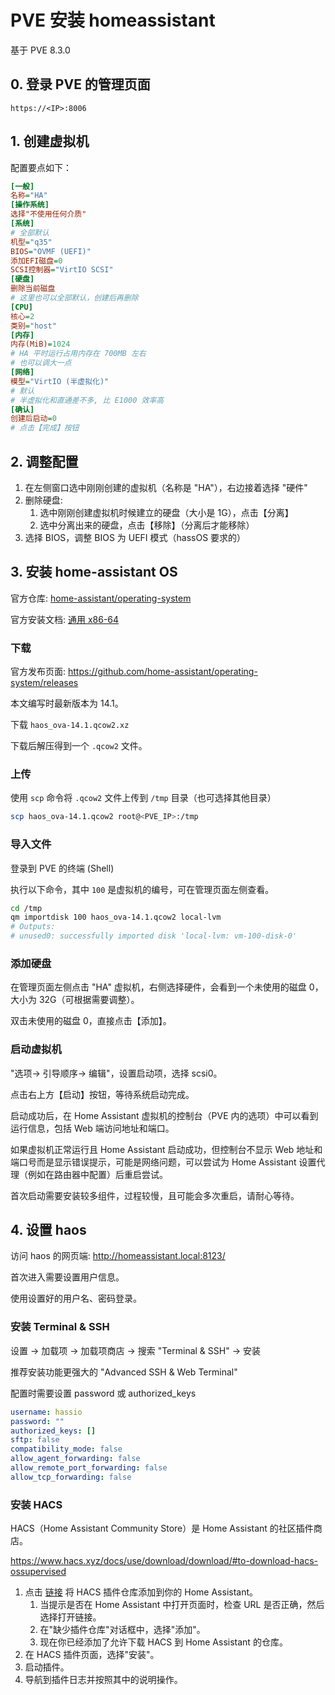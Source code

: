 # PVE 安装 homeassistant

基于 PVE 8.3.0

## 0. 登录 PVE 的管理页面

`https://<IP>:8006`

## 1. 创建虚拟机

配置要点如下：

```ini
[一般]
名称="HA"
[操作系统]
选择"不使用任何介质"
[系统]
# 全部默认
机型="q35"
BIOS="OVMF (UEFI)"
添加EFI磁盘=0
SCSI控制器="VirtIO SCSI"
[硬盘]
删除当前磁盘
# 这里也可以全部默认，创建后再删除
[CPU]
核心=2
类别="host"
[内存]
内存(MiB)=1024
# HA 平时运行占用内存在 700MB 左右
# 也可以调大一点
[网络]
模型="VirtIO (半虚拟化)"
# 默认
# 半虚拟化和直通差不多, 比 E1000 效率高
[确认]
创建后启动=0
# 点击【完成】按钮
```

## 2. 调整配置

1. 在左侧窗口选中刚刚创建的虚拟机（名称是 "HA"），右边接着选择 "硬件"
2. 删除硬盘:
   1. 选中刚刚创建虚拟机时候建立的硬盘（大小是 1G），点击【分离】
   2. 选中分离出来的硬盘，点击【移除】（分离后才能移除）
3. 选择 BIOS，调整 BIOS 为 UEFI 模式（hassOS 要求的）

## 3. 安装 home-assistant OS

官方仓库: [home-assistant/operating-system](https://github.com/home-assistant/operating-system)

官方安装文档: [通用 x86-64](https://www.home-assistant.io/installation/generic-x86-64)

### 下载

官方发布页面: <https://github.com/home-assistant/operating-system/releases>

本文编写时最新版本为 14.1。

下载 `haos_ova-14.1.qcow2.xz`

下载后解压得到一个 `.qcow2` 文件。

### 上传

使用 `scp` 命令将 `.qcow2` 文件上传到 `/tmp` 目录（也可选择其他目录）

```sh
scp haos_ova-14.1.qcow2 root@<PVE_IP>:/tmp
```

### 导入文件

登录到 PVE 的终端 (Shell)

执行以下命令，其中 `100` 是虚拟机的编号，可在管理页面左侧查看。

```sh
cd /tmp
qm importdisk 100 haos_ova-14.1.qcow2 local-lvm
# Outputs:
# unused0: successfully imported disk 'local-lvm: vm-100-disk-0'
```

### 添加硬盘

在管理页面左侧点击 "HA" 虚拟机，右侧选择硬件，会看到一个未使用的磁盘 0，大小为 32G（可根据需要调整）。

双击未使用的磁盘 0，直接点击【添加】。

### 启动虚拟机

"选项-> 引导顺序-> 编辑"，设置启动项，选择 scsi0。

点击右上方【启动】按钮，等待系统启动完成。

启动成功后，在 Home Assistant 虚拟机的控制台（PVE 内的选项）中可以看到运行信息，包括 Web 端访问地址和端口。

如果虚拟机正常运行且 Home Assistant 启动成功，但控制台不显示 Web 地址和端口号而是显示错误提示，可能是网络问题，可以尝试为 Home Assistant 设置代理（例如在路由器中配置）后重启尝试。

首次启动需要安装较多组件，过程较慢，且可能会多次重启，请耐心等待。

## 4. 设置 haos

访问 haos 的网页端: <http://homeassistant.local:8123/>

首次进入需要设置用户信息。

使用设置好的用户名、密码登录。

### 安装 Terminal & SSH

设置 -> 加载项 -> 加载项商店 -> 搜索 "Terminal & SSH" -> 安装

推荐安装功能更强大的 "Advanced SSH & Web Terminal"

配置时需要设置 password 或 authorized_keys

```yaml
username: hassio
password: ""
authorized_keys: []
sftp: false
compatibility_mode: false
allow_agent_forwarding: false
allow_remote_port_forwarding: false
allow_tcp_forwarding: false
```

### 安装 HACS

HACS（Home Assistant Community Store）是 Home Assistant 的社区插件商店。

<https://www.hacs.xyz/docs/use/download/download/#to-download-hacs-ossupervised>

1. 点击 [链接](https://my.home-assistant.io/redirect/supervisor_addon/?addon=cb646a50_get&repository_url=https%3A%2F%2Fgithub.com%2Fhacs%2Faddons) 将 HACS 插件仓库添加到你的 Home Assistant。
   1. 当提示是否在 Home Assistant 中打开页面时，检查 URL 是否正确，然后选择打开链接。
   2. 在"缺少插件仓库"对话框中，选择"添加"。
   3. 现在你已经添加了允许下载 HACS 到 Home Assistant 的仓库。
2. 在 HACS 插件页面，选择"安装"。
3. 启动插件。
4. 导航到插件日志并按照其中的说明操作。
